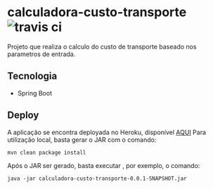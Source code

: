 # calculadora-custo-transporte ![travis ci](https://travis-ci.org/rodolfocruzbsb/calculadora-custo-transporte.svg?branch=master)


Projeto que realiza o calculo do custo de transporte baseado nos parametros de entrada.

## Tecnologia
- Spring Boot


## Deploy
A aplicação se encontra deployada no Heroku, disponível [AQUI](https://rscruz-calculadora-custo.herokuapp.com/)
Para utilização local, basta gerar o JAR com o comando: 
```
mvn clean package install
```
Após o JAR ser gerado, basta executar , por exemplo, o comando:
```
java -jar calculadora-custo-transporte-0.0.1-SNAPSHOT.jar
```

